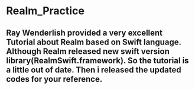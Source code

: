 # Realm_Practice
## Ray Wenderlish provided a very excellent Tutorial about Realm based on Swift language. Although Realm released new swift version library(RealmSwift.framework). So the tutorial is a little out of date. Then i released the updated codes for your reference. 

